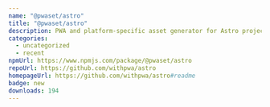 ```yaml
---
name: "@pwaset/astro"
title: "@pwaset/astro"
description: PWA and platform-specific asset generator for Astro projects.
categories:
  - uncategorized
  - recent
npmUrl: https://www.npmjs.com/package/@pwaset/astro
repoUrl: https://github.com/withpwa/astro
homepageUrl: https://github.com/withpwa/astro#readme
badge: new
downloads: 194
---
```

